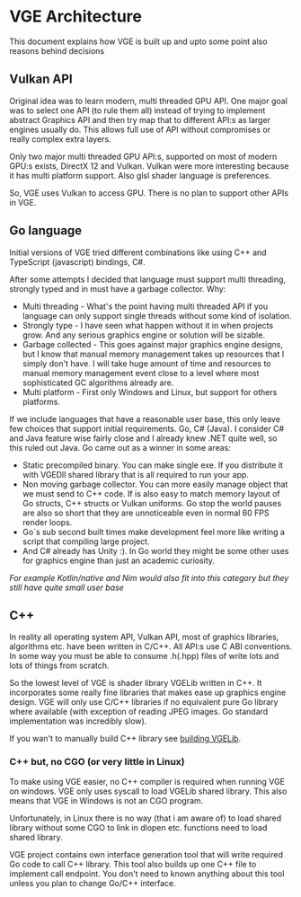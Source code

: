 # VGE Architecture

This document explains how VGE is built up and upto some point also reasons behind decisions


## Vulkan API

Original idea was to learn modern, multi threaded GPU API. One major goal was to select one API (to rule them all) instead of trying to implement abstract Graphics API and then try map that to different API:s as larger engines usually do. 
This allows full use of API without compromises or really complex extra layers.
 
Only two major multi threaded GPU API:s, supported on most of modern GPU:s exists, DirectX 12 and Vulkan. 
Vulkan were more interesting because it has multi platform support. Also glsl shader language is preferences.

So, VGE uses Vulkan to access GPU. There is no plan to support other APIs in VGE.

## Go language

Initial versions of VGE tried different combinations like using C++ and TypeScript (javascript) bindings, C#. 

After some attempts I decided that language must support multi threading, strongly typed and in must have a garbage collector. Why:

- Multi threading - What's the point having multi threaded API if you language can only support single threads without some kind of isolation.
- Strongly type - I have seen what happen without it in when projects grow. And any serious graphics engine or solution will be sizable.
- Garbage collected - This goes against major graphics engine designs, but I know that manual memory management takes up resources that I simply don't have. I will take huge amount of time and resources to manual memory management event close to a level where most sophisticated GC algorithms already are.
- Multi platform - First only Windows and Linux, but support for others platforms.
 
If we include languages that have a reasonable user base, this only leave few choices that support initial requirements. Go, C# (Java). I consider C# and Java feature wise fairly close and I already knew .NET quite well, so this ruled out Java. Go came out as a winner in some areas:
- Static precompiled binary. You can make single exe. If you distribute it with VGEDll shared library that is all required to run your app.
- Non moving garbage collector. You can more easily manage object that we must send to C++ code. If is also easy to match memory layout of Go structs, C++ structs or Vulkan uniforms. Go stop the world pauses are also so short that they are unnoticeable even in normal 60 FPS render loops.
- Go´s sub second built times make development feel more like writing a script that compiling large project.
- And C# already has Unity :). In Go world they might be some other uses for graphics engine than just an academic curiosity.

*For example Kotlin/native and Nim would also fit into this category but they still have quite small user base*

## C++ 

In reality all operating system API, Vulkan API, most of graphics libraries, algorithms etc. have been written in
C/C++. All API:s use C ABI conventions. In some way you must be able to consume .h(.hpp) files of write lots and lots of things from scratch.

So the lowest level of VGE is shader library VGELib written in C++. It incorporates some really fine libraries that makes ease up graphics engine design. 
VGE will only use C/C++ libraries if no equivalent pure Go library where available (with exception of reading JPEG images. Go standard implementation was incredibly slow).

If you wan't to manually build C++ library see [building VGELib](build_vgelib.md).

### C++ but, no CGO (or very little in Linux)

To make using VGE easier, no C++ compiler is required when running VGE on windows. VGE only uses syscall to load VGELib shared library. 
This also means that VGE in Windows is not an CGO program. 

Unfortunately, in Linux there is no way (that i am aware of) to load shared library 
without some CGO to link in dlopen etc. functions need to load shared library.

VGE project contains own interface generation tool that will write required Go code to call C++ library. 
This tool also builds up one C++ file to implement call endpoint. 
You don't need to known anything about this tool unless you plan to change Go/C++ interface.

